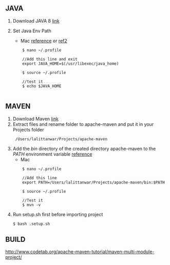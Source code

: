 ## JAVA 
1. Download JAVA 8 [link](http://www.oracle.com/technetwork/java/javase/downloads/jdk8-downloads-2133151.html)
1. Set Java Env Path
	* Mac [reference](https://www.mkyong.com/java/how-to-set-java_home-environment-variable-on-mac-os-x/) or [ref2](http://www.sajeconsultants.com/how-to-set-java_home-on-mac-os-x/)
	
	```
		$ nano ~/.profile
		
		//Add this line and exit 
		export JAVA_HOME=$(/usr/libexec/java_home)
		
		$ source ~/.profile
		
		//test it
		$ echo $JAVA_HOME
		
	```

## MAVEN
1. Download Maven [link](https://maven.apache.org/download.cgi)
2. Extract files and rename folder to apache-maven and put it in your Projects folder
    ```
     /Users/lalittanwar/Projects/apache-maven
    ```
3. Add the *bin* directory of the created directory apache-maven to the *PATH* environment variable [reference](https://maven.apache.org/install.html)
    *  Mac
    ```
        $ nano ~/.profile
        
        //Add this line
        export PATH=/Users/lalittanwar/Projects/apache-maven/bin:$PATH
        
        $ source ~/.profile
        
        //Test it
        $ mvn -v
    ```
4. Run setup.sh first before importing project
    ```
    $ bash .setup.sh
    ```

## BUILD
http://www.codetab.org/apache-maven-tutorial/maven-multi-module-project/
